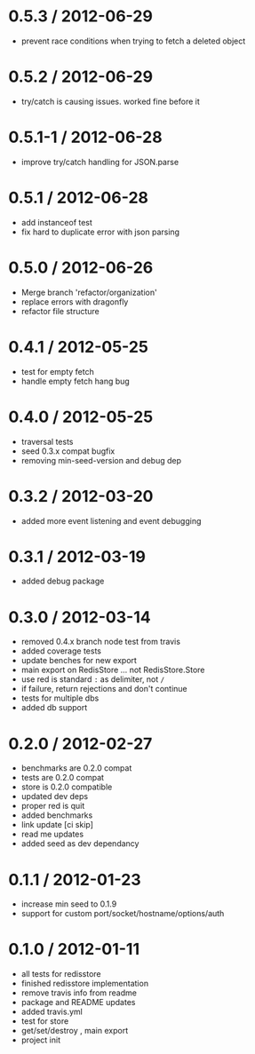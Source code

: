 
0.5.3 / 2012-06-29 
==================

  * prevent race conditions when trying to fetch a deleted object

0.5.2 / 2012-06-29 
==================

  * try/catch is causing issues. worked fine before it

0.5.1-1 / 2012-06-28 
==================

  * improve try/catch handling for JSON.parse

0.5.1 / 2012-06-28 
==================

  * add instanceof test
  * fix hard to duplicate error with json parsing

0.5.0 / 2012-06-26 
==================

  * Merge branch 'refactor/organization'
  * replace errors with dragonfly
  * refactor file structure

0.4.1 / 2012-05-25 
==================

  * test for empty fetch
  * handle empty fetch hang bug

0.4.0 / 2012-05-25 
==================

  * traversal tests
  * seed 0.3.x compat bugfix
  * removing min-seed-version and debug dep

0.3.2 / 2012-03-20 
==================

  * added more event listening and event debugging

0.3.1 / 2012-03-19 
==================

  * added debug package

0.3.0 / 2012-03-14 
==================

  * removed 0.4.x branch node test from travis
  * added coverage tests
  * update benches for new export
  * main export on RedisStore … not RedisStore.Store
  * use red is standard `:` as delimiter, not `/`
  * if failure, return rejections and don't continue
  * tests for multiple dbs
  * added db support

0.2.0 / 2012-02-27 
==================

  * benchmarks are 0.2.0 compat
  * tests are 0.2.0 compat
  * store is 0.2.0 compatible
  * updated dev deps
  * proper red is quit
  * added benchmarks
  * link update [ci skip]
  * read me updates
  * added seed as dev dependancy

0.1.1 / 2012-01-23 
==================

  * increase min seed to 0.1.9
  * support for custom port/socket/hostname/options/auth

0.1.0 / 2012-01-11 
==================

  * all tests for redisstore
  * finished redisstore implementation
  * remove travis info from readme
  * package and README updates
  * added travis.yml
  * test for store
  * get/set/destroy , main export
  * project init
